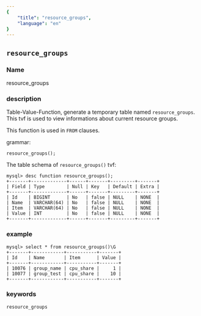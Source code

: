 ```yaml
---
{
    "title": "resource_groups",
    "language": "en"
}
---
```


<!--
Licensed to the Apache Software Foundation (ASF) under one
or more contributor license agreements.  See the NOTICE file
distributed with this work for additional information
regarding copyright ownership.  The ASF licenses this file
to you under the Apache License, Version 2.0 (the
"License"); you may not use this file except in compliance
with the License.  You may obtain a copy of the License at

  http://www.apache.org/licenses/LICENSE-2.0

Unless required by applicable law or agreed to in writing,
software distributed under the License is distributed on an
"AS IS" BASIS, WITHOUT WARRANTIES OR CONDITIONS OF ANY
KIND, either express or implied.  See the License for the
specific language governing permissions and limitations
under the License.
-->

## `resource_groups`

### Name

<version since="dev">

resource_groups

</version>

### description

Table-Value-Function, generate a temporary table named `resource_groups`. This tvf is used to view informations about current resource groups.

This function is used in `FROM` clauses.

grammar:

```
resource_groups();
```

The table schema of `resource_groups()` tvf:
```
mysql> desc function resource_groups();
+-------+-------------+------+-------+---------+-------+
| Field | Type        | Null | Key   | Default | Extra |
+-------+-------------+------+-------+---------+-------+
| Id    | BIGINT      | No   | false | NULL    | NONE  |
| Name  | VARCHAR(64) | No   | false | NULL    | NONE  |
| Item  | VARCHAR(64) | No   | false | NULL    | NONE  |
| Value | INT         | No   | false | NULL    | NONE  |
+-------+-------------+------+-------+---------+-------+
```

### example
```
mysql> select * from resource_groups()\G
+-------+------------+-----------+-------+
| Id    | Name       | Item      | Value |
+-------+------------+-----------+-------+
| 10076 | group_name | cpu_share |     1 |
| 10077 | group_test | cpu_share |    10 |
+-------+------------+-----------+-------+
```

### keywords

    resource_groups